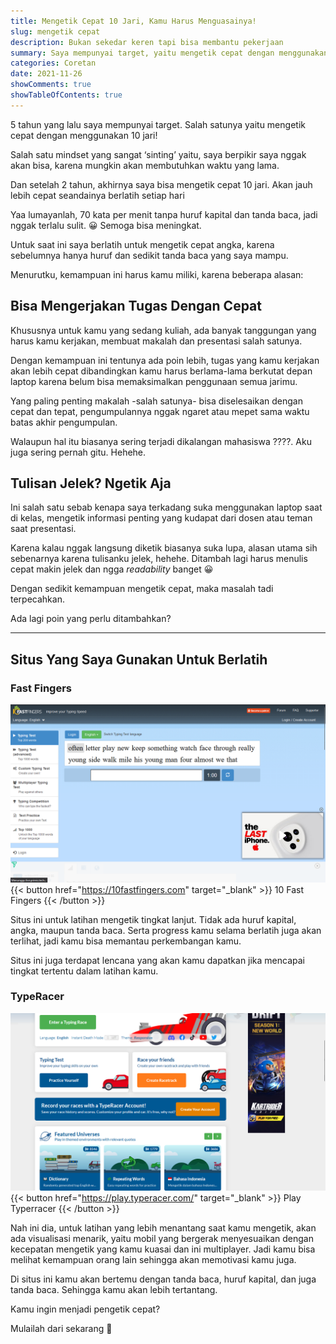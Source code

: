 ```yaml
---
title: Mengetik Cepat 10 Jari, Kamu Harus Menguasainya!
slug: mengetik cepat
description: Bukan sekedar keren tapi bisa membantu pekerjaan
summary: Saya mempunyai target, yaitu mengetik cepat dengan menggunakan 10 jari! Saya berpikir, "Ah apakah mungkin saya bisa mengetik cepat". Mindset yang negatif dan mempengaruhi sugesti.
categories: Coretan
date: 2021-11-26
showComments: true
showTableOfContents: true
---
```


5 tahun yang lalu saya mempunyai target. Salah satunya yaitu mengetik cepat dengan menggunakan 10 jari!

Salah satu mindset yang sangat ‘sinting’ yaitu, saya berpikir saya nggak akan bisa, karena mungkin akan membutuhkan waktu yang lama.

Dan setelah 2 tahun, akhirnya saya bisa mengetik cepat 10 jari. Akan jauh lebih cepat seandainya berlatih setiap hari

Yaa lumayanlah, 70 kata per menit tanpa huruf kapital dan tanda baca, jadi nggak terlalu sulit. 😀 Semoga bisa meningkat.

Untuk saat ini saya berlatih untuk mengetik cepat angka, karena sebelumnya hanya huruf dan sedikit tanda baca yang saya mampu.

Menurutku, kemampuan ini harus kamu miliki, karena beberapa alasan:

## Bisa Mengerjakan Tugas Dengan Cepat

Khususnya untuk kamu yang sedang kuliah, ada banyak tanggungan yang harus kamu kerjakan, membuat makalah dan presentasi salah satunya.

Dengan kemampuan ini tentunya ada poin lebih, tugas yang kamu kerjakan akan lebih cepat dibandingkan kamu harus berlama-lama berkutat depan laptop karena belum bisa memaksimalkan penggunaan semua jarimu.

Yang paling penting makalah -salah satunya- bisa diselesaikan dengan cepat dan tepat, pengumpulannya nggak ngaret atau mepet sama waktu batas akhir pengumpulan.

Walaupun hal itu biasanya sering terjadi dikalangan mahasiswa ????. Aku juga sering pernah gitu. Hehehe.

## Tulisan Jelek? Ngetik Aja

Ini salah satu sebab kenapa saya terkadang suka menggunakan laptop saat di kelas, mengetik informasi penting yang kudapat dari dosen atau teman saat presentasi.

Karena kalau nggak langsung diketik biasanya suka lupa, alasan utama sih sebenarnya karena tulisanku jelek, hehehe. Ditambah lagi harus menulis cepat makin jelek dan ngga _readability_ banget 😀

Dengan sedikit kemampuan mengetik cepat, maka masalah tadi terpecahkan.

Ada lagi poin yang perlu ditambahkan?

---

## Situs Yang Saya Gunakan Untuk Berlatih

### Fast Fingers

![](./10fastfinger.png)
{{< button href="https://10fastfingers.com" target="_blank" >}}
10 Fast Fingers
{{< /button >}}

Situs ini untuk latihan mengetik tingkat lanjut. Tidak ada huruf kapital, angka, maupun tanda baca. Serta progress kamu selama berlatih juga akan terlihat, jadi kamu bisa memantau perkembangan kamu.

Situs ini juga terdapat lencana yang akan kamu dapatkan jika mencapai tingkat tertentu dalam latihan kamu.

### TypeRacer

![](./typeracer.png)
{{< button href="https://play.typeracer.com/" target="_blank" >}}
Play Typerracer
{{< /button >}}

Nah ini dia, untuk latihan yang lebih menantang saat kamu mengetik, akan ada visualisasi menarik, yaitu mobil yang bergerak menyesuaikan dengan kecepatan mengetik yang kamu kuasai dan ini multiplayer. Jadi kamu bisa melihat kemampuan orang lain sehingga akan memotivasi kamu juga.

Di situs ini kamu akan bertemu dengan tanda baca, huruf kapital, dan juga tanda baca. Sehingga kamu akan lebih tertantang.

Kamu ingin menjadi pengetik cepat?

Mulailah dari sekarang 🙂
